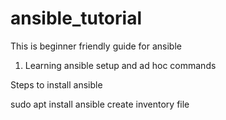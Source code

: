 # ansible_tutorial
This is beginner friendly guide for ansible

1. Learning ansible setup and ad hoc commands

Steps to install ansible

sudo apt install ansible
create inventory file
